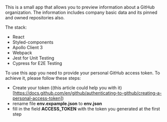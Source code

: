 This is a small app that allows you to preview information about a GitHub organization.
The information includes company basic data and its pinned and owned repositories also.

The stack:

+ React
+ Styled-components
+ Apollo Client 3
+ Webpack
+ Jest for Unit Testing
+ Cypress for E2E Testing

To use this app you need to provide your personal GitHub access token.
To achieve it, please follow these steps:

+ Create your token ((this article could help you with it) [https://docs.github.com/en/github/authenticating-to-github/creating-a-personal-access-token])
+ rename file **env.expample.json** to **env.json**
+ fill in the field **ACCESS_TOKEN** with the token you generated at the first step
